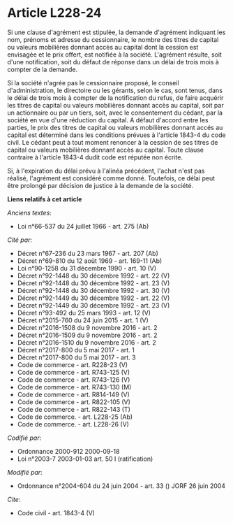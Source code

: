 # Article L228-24

Si une clause d'agrément est stipulée, la demande d'agrément indiquant les nom, prénoms et adresse du cessionnaire, le nombre
des titres de capital ou valeurs mobilières donnant accès au capital dont la cession est envisagée et le prix offert, est
notifiée à la société. L'agrément résulte, soit d'une notification, soit du défaut de réponse dans un délai de trois mois à
compter de la demande.

Si la société n'agrée pas le cessionnaire proposé, le conseil d'administration, le directoire ou les gérants, selon le cas,
sont tenus, dans le délai de trois mois à compter de la notification du refus, de faire acquérir les titres de capital ou
valeurs mobilières donnant accès au capital, soit par un actionnaire ou par un tiers, soit, avec le consentement du cédant,
par la société en vue d'une réduction du capital. A défaut d'accord entre les parties, le prix des titres de capital ou
valeurs mobilières donnant accés au capital est déterminé dans les conditions prévues à l'article 1843-4 du code civil. Le
cédant peut à tout moment renoncer à la cession de ses titres de capital ou valeurs mobilières donnant accès au capital.
Toute clause contraire à l'article 1843-4 dudit code est réputée non écrite.

Si, à l'expiration du délai prévu à l'alinéa précédent, l'achat n'est pas réalisé, l'agrément est considéré comme donné.
Toutefois, ce délai peut être prolongé par décision de justice à la demande de la société.

**Liens relatifs à cet article**

_Anciens textes_:

  - Loi n°66-537 du 24 juillet 1966 - art. 275 (Ab)

_Cité par_:

  - Décret n°67-236 du 23 mars 1967 - art. 207 (Ab)
  - Décret n°69-810 du 12 août 1969 - art. 169-11 (Ab)
  - Loi n°90-1258 du 31 décembre 1990 - art. 10 (V)
  - Décret n°92-1448 du 30 décembre 1992 - art. 22 (V)
  - Décret n°92-1448 du 30 décembre 1992 - art. 23 (V)
  - Décret n°92-1448 du 30 décembre 1992 - art. 30 (V)
  - Décret n°92-1449 du 30 décembre 1992 - art. 22 (V)
  - Décret n°92-1449 du 30 décembre 1992 - art. 23 (V)
  - Décret n°93-492 du 25 mars 1993 - art. 12 (V)
  - Décret n°2015-760 du 24 juin 2015 - art. 1 (V)
  - Décret n°2016-1508 du 9 novembre 2016 - art. 2
  - Décret n°2016-1509 du 9 novembre 2016 - art. 2
  - Décret n°2016-1510 du 9 novembre 2016 - art. 2
  - Décret n°2017-800 du 5 mai 2017 - art. 1
  - Décret n°2017-800 du 5 mai 2017 - art. 3
  - Code de commerce - art. R228-23 (V)
  - Code de commerce - art. R743-125 (V)
  - Code de commerce - art. R743-126 (V)
  - Code de commerce - art. R743-130 (M)
  - Code de commerce - art. R814-149 (V)
  - Code de commerce - art. R822-105 (V)
  - Code de commerce - art. R822-143 (T)
  - Code de commerce. - art. L228-25 (Ab)
  - Code de commerce. - art. L228-26 (V)

_Codifié par_:

  - Ordonnance 2000-912 2000-09-18
  - Loi n°2003-7 2003-01-03 art. 50 I (ratification)

_Modifié par_:

  - Ordonnance n°2004-604 du 24 juin 2004 - art. 33 () JORF 26 juin 2004

_Cite_:

  - Code civil - art. 1843-4 (V)
